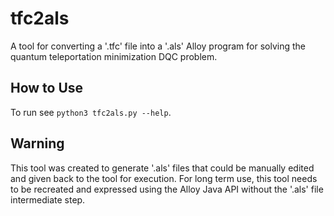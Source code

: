 # tfc2als
A tool for converting a '.tfc' file into a '.als' Alloy program for solving the quantum teleportation minimization DQC problem.
## How to Use
To run see `python3 tfc2als.py --help`.
## Warning
This tool was created to generate '.als' files that could be manually edited and given back to the tool for execution.
For long term use, this tool needs to be recreated and expressed using the Alloy Java API without the '.als' file intermediate step.
